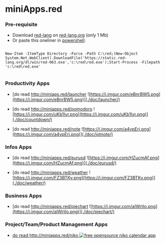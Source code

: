
# miniApps.red


### Pre-requisite


- Download [red-lang](https://www.red-lang.org/p/download.html) on [red-lang.org](https://www.red-lang.org) (only 1 Mb)
- Or paste this oneliner in [powershell](http://www.powertheshell.com/topic/learnpowershell/firststeps/console/):



```

New-Item -ItemType Directory -Force -Path C:\red;(New-Object System.Net.WebClient).DownloadFile('https://static.red-lang.org/dl/win/red-063.exe','c:\red\red.exe');Start-Process -Filepath 'c:\red\red.exe'            
        
```



### Productivity Apps

- [do read http://miniaps.red/launcher ![https://i.imgur.com/eBnrBW5.png](https://i.imgur.com/eBnrBW5.png)](./doc/launcher/)
                        
- [do read http://miniapps.red/pomodoro ![https://i.imgur.com/uKb1Iyr.png](https://i.imgur.com/uKb1Iyr.png)](./doc/countdown/)
                        
- [do read http://miniapps.red/note ![https://i.imgur.com/a4vpErj.png](https://i.imgur.com/a4vpErj.png)](./doc/jotnote/)
                        

### Infos Apps

- [do read http://miniapps.red/eurusd ![https://i.imgur.com/HZucmAf.png](https://i.imgur.com/HZucmAf.png)](./doc/eurusd/)
                        
- [do read http://miniapps.red/weather ![https://i.imgur.com/FZ3BTKy.png](https://i.imgur.com/FZ3BTKy.png)](./doc/weather/)
                        

### Business Apps

- [do read http://miniapps.red/piechart ![https://i.imgur.com/aIWrtIo.png](https://i.imgur.com/aIWrtIo.png)](./doc/piechart/)
                        

### Project/Team/Product Management Apps

- [do read http://miniapps.red/niko ![free opensource niko calendar app](https://i.imgur.com/xHytZuR.png)](./doc/niko/)
                        
